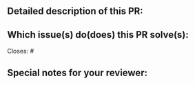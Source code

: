 ## Detailed description of this PR:
<!--- Provide a detailed summary of your changes in the title above -->

<!-- optionally add a changelog of your changes (I find it useful to summarize the changes and what we expect to review, but it's not mandatory) 
https://keepachangelog.com/en/1.0.0/ -->

<!-- ### Added -->

<!-- ### Changed -->

<!-- ### Deprecated -->

<!-- ### Removed -->

<!-- ### Fixed -->

<!-- ### Security -->

## Which issue(s) do(does) this PR solve(s):
Closes: #<!-- issue number -->

## Special notes for your reviewer:
<!-- Notes that could be useful for the reviewers to know -->

